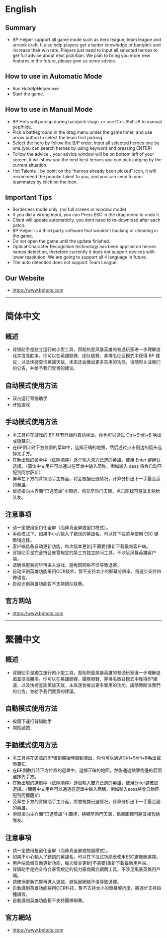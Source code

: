 # English

## Summary

* BP Helper support all game mode such as hero league, team league and unrank draft. It also help players get a better knowledge of ban/pick and increase their win rate. Players just need to input all selected heroes to get full advice about next pick/ban. We plan to bring you more new features in the future, please give us some advice.

## How to use in Automatic Mode

* Run HotsBpHelper.exe
* Start the game.

## How to use in Manual Mode

* BP Hots will pop up during ban/pick stage, or use Ctrl+Shift+B to manual pop/hide.
* Pick a battleground in the drag menu under the game timer, and use arrow button to select the team first picking.
* Select the hero by follow the B/P order, input all selected heroes one by one.(you can search heroes by using keyword and pressing ENTER)
* Follow the advice：your advice window will be on bottom left of your screen, it will show you the next best heroes you can pick judging by the current situation.
* Hot Talents：by point on the “heroes already been picked” icon, it will recommend the popular talent to you, and you can send to your teammates by click on the icon.
  
## Important Tips

* Borderless mode only. (no full screen or window mode)
* If you did a wrong input, you can Press ESC in the drag menu to undo it.
* Client will update automaticlly, you dont need to re-download after each patch.
* BP Helper is a third party software that wouldn't hacking or cheating in the game.
* Do not open the game until the update finished.
* Optical Character Recognition technology has been applied on heroes names detection, therefore currently it does not support devices with lower resolution. We are going to support all 4 language in future.
* The auto detection does not support Team League.

## Our Website

* https://www.bphots.com


---

# 简体中文

## 概述

* 背锅助手是独立运行的小型工具，帮助热爱风暴英雄的普通玩家进一步理解游戏并提高胜率。你可以在英雄联赛、团队联赛、非排名征召模式中获得 BP 建议，以及快捷查询英雄天赋，未来还会推出更多实用的功能，请随时关注我们的公告，并给予我们宝贵的建议。

## 自动模式使用方法

* 双击运行背锅助手
* 开始游戏

## 手动模式使用方法

* 本工具将在游戏的 BP 环节开始时自动弹出，你也可以通过 Ctrl+Shift+B 唤出或隐藏它。
* 在BP倒计时下方位置的菜单中，选择正确的地图，然后通过点击侧边的箭头选择先手方。
* 在新出现的菜单中（依照顺序）逐个输入双方已选的英雄，使用 Enter 键确认选择。（简体中文用户可以通过在菜单中输入简称，例如输入 aess 将会自动匹配到阿尔萨斯）
* 屏幕左下方的背锅助手主界面，将会根据已选情况，计算分析出下一手最合适的英雄。
* 鼠标指向主界面“已选英雄”小图标，将显示热门天赋，点击图标可将其复制给队友。

## 注意事项

* 请一定使用窗口化全屏（而非真全屏或窗口模式）。
* 手动模式下，如果不小心输入了错误的英雄名，可以在下拉菜单使用 ESC 键撤销选择。
* 客户端具备自动更新功能，每次版本更新[不需要]重新下载最新客户端。
* 背锅助手是完全符合暴雪规定的第三方独立顾问工具，不涉足风暴英雄客户端。
* 请确保更新完毕再进入游戏，避免因网络不佳导致退赛。
* 自动识别英雄功能采用OCR技术，暂不支持太小的屏幕分辨率，将逐步支持四种语言。
* 自动识别英雄功能暂不支持团队联赛。

## 官方网站

* https://www.bphots.com


---

# 繁體中文

## 概述

* 背鍋助手是獨立運行的小型工具，幫助熱愛風暴英雄的普通玩家進一步理解遊戲並提高勝率。你可以在英雄聯賽、團隊聯賽、非排名徵召模式中獲得BP建議，以及快捷査詢英雄天賦，未來還會推出更多實用的功能，請隨時關注我們的公告，並給予我們寶貴的建議。

## 自動模式使用方法

* 按兩下運行背鍋助手
* 開始遊戲

## 手動模式使用方法

* 本工具將在遊戲的BP環節開始時自動彈出，你也可以通過Ctrl+Shift+B喚出或隱藏它。
* 在BP倒數計時下方位置的選單中，選擇正確的地圖，然後通過點擊側邊的箭頭選擇先手方。
* 在新出現的選單中（依照順序）逐個輸入雙方已選的英雄，使用Enter鍵確認選擇。（簡體中文用戶可以通過在選單中輸入簡稱，例如輸入aess將會自動匹配到阿爾薩斯）
* 荧幕左下方的背鍋助手主介面，將會根據已選情况，計算分析出下一手最合適的英雄。
* 滑鼠指向主介面“已選英雄”小圖標，將顯示熱門天賦，點擊圖標可將其複製給隊友。

## 注意事項

* 請一定使用視窗化全屏（而非真全屏或視窗模式）。
* 如果不小心輸入了錯誤的英雄名，可以在下拉式功能表使用ESC鍵撤銷選擇。
* 用戶端具備自動更新功能，每次版本更新[不需要]重新下載最新用戶端。
* 背鍋助手是完全符合暴雪規定的協力廠商獨立顧問工具，不涉足風暴英雄用戶端。
* 請確保更新完畢再進入遊戲，避免因網絡不佳導致退賽。
* 自動識別英雄功能採用OCR科技，暫不支持太小的螢幕解析度，將逐步支持四種語言。
* 自動識別英雄功能暫不支持團隊聯賽。

## 官方網站

* https://www.bphots.com
